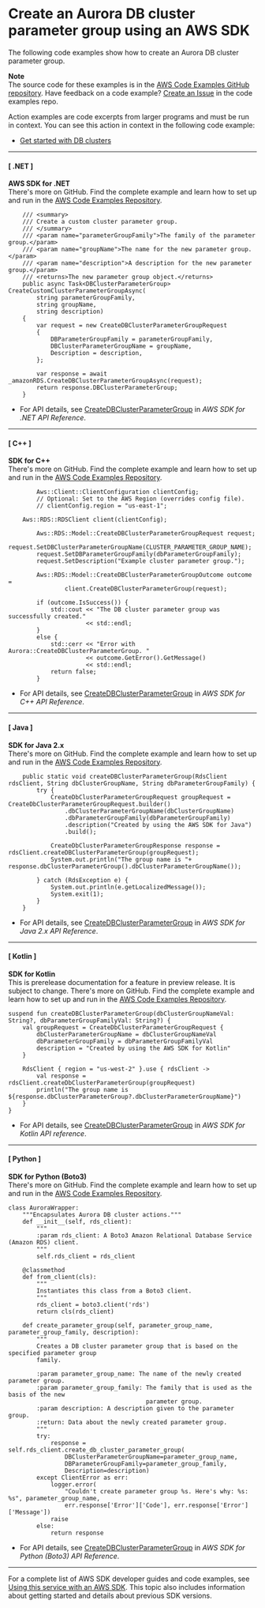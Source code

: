 # Create an Aurora DB cluster parameter group using an AWS SDK<a name="example_aurora_CreateDBClusterParameterGroup_section"></a>

The following code examples show how to create an Aurora DB cluster parameter group\.

**Note**  
The source code for these examples is in the [AWS Code Examples GitHub repository](https://github.com/awsdocs/aws-doc-sdk-examples)\. Have feedback on a code example? [Create an Issue](https://github.com/awsdocs/aws-doc-sdk-examples/issues/new/choose) in the code examples repo\. 

Action examples are code excerpts from larger programs and must be run in context\. You can see this action in context in the following code example: 
+  [Get started with DB clusters](example_aurora_Scenario_GetStartedClusters_section.md) 

------
#### [ \.NET ]

**AWS SDK for \.NET**  
 There's more on GitHub\. Find the complete example and learn how to set up and run in the [AWS Code Examples Repository](https://github.com/awsdocs/aws-doc-sdk-examples/tree/main/dotnetv3/Aurora#code-examples)\. 
  

```
    /// <summary>
    /// Create a custom cluster parameter group.
    /// </summary>
    /// <param name="parameterGroupFamily">The family of the parameter group.</param>
    /// <param name="groupName">The name for the new parameter group.</param>
    /// <param name="description">A description for the new parameter group.</param>
    /// <returns>The new parameter group object.</returns>
    public async Task<DBClusterParameterGroup> CreateCustomClusterParameterGroupAsync(
        string parameterGroupFamily,
        string groupName,
        string description)
    {
        var request = new CreateDBClusterParameterGroupRequest
        {
            DBParameterGroupFamily = parameterGroupFamily,
            DBClusterParameterGroupName = groupName,
            Description = description,
        };

        var response = await _amazonRDS.CreateDBClusterParameterGroupAsync(request);
        return response.DBClusterParameterGroup;
    }
```
+  For API details, see [CreateDBClusterParameterGroup](https://docs.aws.amazon.com/goto/DotNetSDKV3/rds-2014-10-31/CreateDBClusterParameterGroup) in *AWS SDK for \.NET API Reference*\. 

------
#### [ C\+\+ ]

**SDK for C\+\+**  
 There's more on GitHub\. Find the complete example and learn how to set up and run in the [AWS Code Examples Repository](https://github.com/awsdocs/aws-doc-sdk-examples/tree/main/cpp/example_code/aurora#code-examples)\. 
  

```
        Aws::Client::ClientConfiguration clientConfig;
        // Optional: Set to the AWS Region (overrides config file).
        // clientConfig.region = "us-east-1";

    Aws::RDS::RDSClient client(clientConfig);

        Aws::RDS::Model::CreateDBClusterParameterGroupRequest request;
        request.SetDBClusterParameterGroupName(CLUSTER_PARAMETER_GROUP_NAME);
        request.SetDBParameterGroupFamily(dbParameterGroupFamily);
        request.SetDescription("Example cluster parameter group.");

        Aws::RDS::Model::CreateDBClusterParameterGroupOutcome outcome =
                client.CreateDBClusterParameterGroup(request);

        if (outcome.IsSuccess()) {
            std::cout << "The DB cluster parameter group was successfully created."
                      << std::endl;
        }
        else {
            std::cerr << "Error with Aurora::CreateDBClusterParameterGroup. "
                      << outcome.GetError().GetMessage()
                      << std::endl;
            return false;
        }
```
+  For API details, see [CreateDBClusterParameterGroup](https://docs.aws.amazon.com/goto/SdkForCpp/rds-2014-10-31/CreateDBClusterParameterGroup) in *AWS SDK for C\+\+ API Reference*\. 

------
#### [ Java ]

**SDK for Java 2\.x**  
 There's more on GitHub\. Find the complete example and learn how to set up and run in the [AWS Code Examples Repository](https://github.com/awsdocs/aws-doc-sdk-examples/tree/main/javav2/example_code/rds#readme)\. 
  

```
    public static void createDBClusterParameterGroup(RdsClient rdsClient, String dbClusterGroupName, String dbParameterGroupFamily) {
        try {
            CreateDbClusterParameterGroupRequest groupRequest = CreateDbClusterParameterGroupRequest.builder()
                .dbClusterParameterGroupName(dbClusterGroupName)
                .dbParameterGroupFamily(dbParameterGroupFamily)
                .description("Created by using the AWS SDK for Java")
                .build();

            CreateDbClusterParameterGroupResponse response = rdsClient.createDBClusterParameterGroup(groupRequest);
            System.out.println("The group name is "+ response.dbClusterParameterGroup().dbClusterParameterGroupName());

        } catch (RdsException e) {
            System.out.println(e.getLocalizedMessage());
            System.exit(1);
        }
    }
```
+  For API details, see [CreateDBClusterParameterGroup](https://docs.aws.amazon.com/goto/SdkForJavaV2/rds-2014-10-31/CreateDBClusterParameterGroup) in *AWS SDK for Java 2\.x API Reference*\. 

------
#### [ Kotlin ]

**SDK for Kotlin**  
This is prerelease documentation for a feature in preview release\. It is subject to change\.
 There's more on GitHub\. Find the complete example and learn how to set up and run in the [AWS Code Examples Repository](https://github.com/awsdocs/aws-doc-sdk-examples/tree/main/kotlin/services/rds#code-examples)\. 
  

```
suspend fun createDBClusterParameterGroup(dbClusterGroupNameVal: String?, dbParameterGroupFamilyVal: String?) {
    val groupRequest = CreateDbClusterParameterGroupRequest {
        dbClusterParameterGroupName = dbClusterGroupNameVal
        dbParameterGroupFamily = dbParameterGroupFamilyVal
        description = "Created by using the AWS SDK for Kotlin"
    }

    RdsClient { region = "us-west-2" }.use { rdsClient ->
        val response = rdsClient.createDbClusterParameterGroup(groupRequest)
        println("The group name is ${response.dbClusterParameterGroup?.dbClusterParameterGroupName}")
    }
}
```
+  For API details, see [CreateDBClusterParameterGroup](https://github.com/awslabs/aws-sdk-kotlin#generating-api-documentation) in *AWS SDK for Kotlin API reference*\. 

------
#### [ Python ]

**SDK for Python \(Boto3\)**  
 There's more on GitHub\. Find the complete example and learn how to set up and run in the [AWS Code Examples Repository](https://github.com/awsdocs/aws-doc-sdk-examples/tree/main/python/example_code/aurora#code-examples)\. 
  

```
class AuroraWrapper:
    """Encapsulates Aurora DB cluster actions."""
    def __init__(self, rds_client):
        """
        :param rds_client: A Boto3 Amazon Relational Database Service (Amazon RDS) client.
        """
        self.rds_client = rds_client

    @classmethod
    def from_client(cls):
        """
        Instantiates this class from a Boto3 client.
        """
        rds_client = boto3.client('rds')
        return cls(rds_client)

    def create_parameter_group(self, parameter_group_name, parameter_group_family, description):
        """
        Creates a DB cluster parameter group that is based on the specified parameter group
        family.

        :param parameter_group_name: The name of the newly created parameter group.
        :param parameter_group_family: The family that is used as the basis of the new
                                       parameter group.
        :param description: A description given to the parameter group.
        :return: Data about the newly created parameter group.
        """
        try:
            response = self.rds_client.create_db_cluster_parameter_group(
                DBClusterParameterGroupName=parameter_group_name,
                DBParameterGroupFamily=parameter_group_family,
                Description=description)
        except ClientError as err:
            logger.error(
                "Couldn't create parameter group %s. Here's why: %s: %s", parameter_group_name,
                err.response['Error']['Code'], err.response['Error']['Message'])
            raise
        else:
            return response
```
+  For API details, see [CreateDBClusterParameterGroup](https://docs.aws.amazon.com/goto/boto3/rds-2014-10-31/CreateDBClusterParameterGroup) in *AWS SDK for Python \(Boto3\) API Reference*\. 

------

For a complete list of AWS SDK developer guides and code examples, see [Using this service with an AWS SDK](CHAP_Tutorials.md#sdk-general-information-section)\. This topic also includes information about getting started and details about previous SDK versions\.